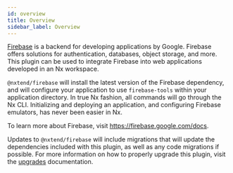 ```yaml
---
id: overview
title: Overview
sidebar_label: Overview
---
```


[Firebase](https://firebase.google.com) is a backend for developing applications by Google. Firebase offers solutions for authentication, databases, object storage, and more. This plugin can be used to integrate Firebase into web applications developed in an Nx workspace.

`@nxtend/firebase` will install the latest version of the Firebase dependency, and will configure your application to use `firebase-tools` within your application directory. In true Nx fashion, all commands will go through the Nx CLI. Initializing and deploying an application, and configuring Firebase emulators, has never been easier in Nx.

To learn more about Firebase, visit https://firebase.google.com/docs.

Updates to `@nxtend/firebase` will include migrations that will update the dependencies included with this plugin, as well as any code migrations if possible. For more information on how to properly upgrade this plugin, visit the [upgrades](../nxtend/upgrades) documentation.
